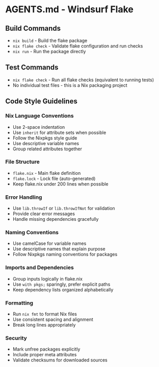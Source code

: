 # AGENTS.md - Windsurf Flake

## Build Commands
- `nix build` - Build the flake package
- `nix flake check` - Validate flake configuration and run checks
- `nix run` - Run the package directly

## Test Commands
- `nix flake check` - Run all flake checks (equivalent to running tests)
- No individual test files - this is a Nix packaging project

## Code Style Guidelines

### Nix Language Conventions
- Use 2-space indentation
- Use `inherit` for attribute sets when possible
- Follow the Nixpkgs style guide
- Use descriptive variable names
- Group related attributes together

### File Structure
- `flake.nix` - Main flake definition
- `flake.lock` - Lock file (auto-generated)
- Keep flake.nix under 200 lines when possible

### Error Handling
- Use `lib.throwIf` or `lib.throwIfNot` for validation
- Provide clear error messages
- Handle missing dependencies gracefully

### Naming Conventions
- Use camelCase for variable names
- Use descriptive names that explain purpose
- Follow Nixpkgs naming conventions for packages

### Imports and Dependencies
- Group inputs logically in flake.nix
- Use `with pkgs;` sparingly, prefer explicit paths
- Keep dependency lists organized alphabetically

### Formatting
- Run `nix fmt` to format Nix files
- Use consistent spacing and alignment
- Break long lines appropriately

### Security
- Mark unfree packages explicitly
- Include proper meta attributes
- Validate checksums for downloaded sources
